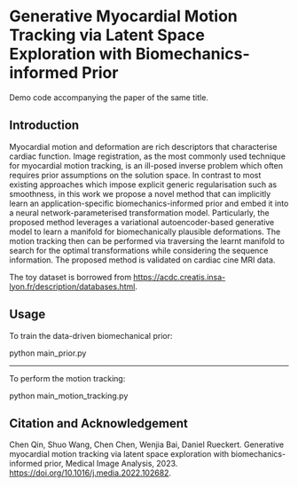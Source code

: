 # Generative Myocardial Motion Tracking via Latent Space Exploration with Biomechanics-informed Prior

Demo code accompanying the paper of the same title.

## Introduction

Myocardial motion and deformation are rich descriptors that characterise cardiac function. Image registration, as the most commonly used technique for myocardial motion tracking, is an ill-posed inverse problem which often requires prior assumptions on the solution space. In contrast to most existing approaches which impose explicit generic regularisation such as smoothness, in this work we propose a novel method that can implicitly learn an application-specific biomechanics-informed prior and embed it into a neural network-parameterised transformation model. Particularly, the proposed method leverages a variational autoencoder-based generative model to learn a manifold for biomechanically plausible deformations. The motion tracking then can be performed via traversing the learnt manifold to search for the optimal transformations while considering the sequence information. The proposed method is validated on cardiac cine MRI data.

The toy dataset is borrowed from <https://acdc.creatis.insa-lyon.fr/description/databases.html>.

## Usage

To train the data-driven biomechanical prior:

  python main_prior.py

----

To perform the motion tracking:

  python main_motion_tracking.py

## Citation and Acknowledgement

Chen Qin, Shuo Wang, Chen Chen, Wenjia Bai, Daniel Rueckert. Generative myocardial motion tracking via latent space exploration with biomechanics-informed prior, Medical Image Analysis, 2023. https://doi.org/10.1016/j.media.2022.102682.
